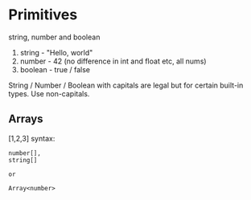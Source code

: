 # Primitives
string, number and boolean

1. string - "Hello, world"
2. number - 42 (no difference in int and float etc, all nums)
3. boolean - true / false

String / Number / Boolean with capitals are legal but for certain built-in types. Use non-capitals.

## Arrays
[1,2,3]
syntax:
````
number[],
string[]

or 

Array<number>
````